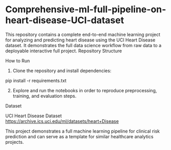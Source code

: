 # Comprehensive-ml-full-pipeline-on-heart-disease-UCI-dataset
This repository contains a complete end-to-end machine learning project for analyzing and predicting heart disease using the UCI Heart Disease dataset. It demonstrates the full data science workflow from raw data to a deployable interactive full project.
Repository Structure

How to Run

1. Clone the repository and install dependencies:

pip install -r requirements.txt


2. Explore and run the notebooks in order to reproduce preprocessing, training, and evaluation steps.


Dataset

UCI Heart Disease Dataset
https://archive.ics.uci.edu/ml/datasets/heart+Disease

This project demonstrates a full machine learning pipeline for clinical risk prediction and can serve as a template for similar healthcare analytics projects.
